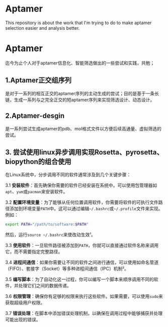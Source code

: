 # Aptamer
This repository is about the work that I'm trying to do to make aptamer selection easier and analysis better.

# Aptamer
迄今为止个人对于aptamer信息化、智能筛选做出的一些尝试和实践，共勉；

## **1.Aptamer正交组序列**

是对于一系列的相互正交的aptamer序列的主动生成的尝试；目的是基于一条长链，生成一系列与之完全正交的短aptamer序列来实现筛选设计、动态设计。

## **2.Aptamer-desgin**

是一系列尝试生成aptamer的pdb、mol格式文件以方便后续高通量、虚拟筛选的尝试。

## **3. 尝试使用linux异步调用实现Rosetta、pyrosetta、biopython的组合使用**   
在Linux系统中，分步调用不同的软件通常涉及到几个关键步骤：

  3.1 **安装软件**：首先确保你需要的软件已经安装在系统中。可以使用包管理器如`apt`、`yum`或`pacman`来安装软件。

3.2 **配置环境变量**：为了能够从任何位置调用软件，你需要将软件的可执行文件路径添加到环境变量`PATH`中。这可以通过编辑`~/.bashrc`或`~/.profile`文件来实现。例如：
   ```bash
   export PATH="/path/to/software:$PATH"
   ```
   然后，运行`source ~/.bashrc`来使改动生效¹。

3.3 **使用软件**：一旦软件路径被添加到`PATH`，你就可以直接通过软件名称来调用它，而不需要指定完整路径。

3.4 **进程间通信**：如果你需要让不同的软件之间进行通信，可以使用如命名管道（FIFO）、套接字（Socket）等多种进程间通信（IPC）机制²。

3.5 **编写脚本**：为了自动化这一过程，你可以编写一个脚本来顺序调用不同的软件，并处理它们之间的数据传递。

3.6 **权限管理**：确保你有足够的权限来执行这些软件。如果需要，可以使用`sudo`来获取超级用户权限。

3.7 **错误处理**：在脚本中添加错误处理机制，以确保在调用过程中能够捕获并处理可能出现的错误。


